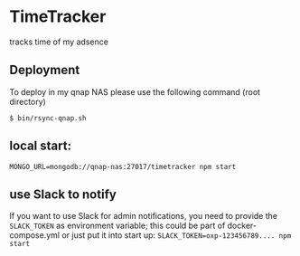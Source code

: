 TimeTracker
===========

tracks time of my adsence

## Deployment
To deploy in my qnap NAS please use the following command (root directory)

`$ bin/rsync-qnap.sh`

## local start:
`MONGO_URL=mongodb://qnap-nas:27017/timetracker npm start`

## use Slack to notify
If you want to use Slack for admin notifications, you need to provide the `SLACK_TOKEN` as environment variable; this could be part of docker-compose.yml or just put it into start up:
`SLACK_TOKEN=oxp-123456789.... npm start`